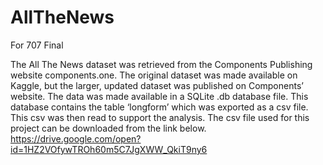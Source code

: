 # AllTheNews
For 707 Final

The All The News dataset was retrieved from the Components Publishing website components.one. The original dataset was made available on Kaggle, but the larger, updated dataset was published on Components’ website. The data was made available in a SQLite .db database file. This database contains the table ‘longform’ which was exported as a csv file. This csv was then read to support the analysis.
The csv file used for this project can be downloaded from the link below.
https://drive.google.com/open?id=1HZ2VOfywTROh60m5C7JgXWW_QkiT9ny6